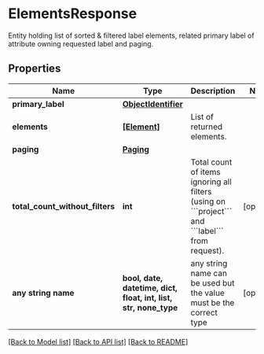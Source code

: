 # ElementsResponse

Entity holding list of sorted & filtered label elements, related primary label of attribute owning requested label and paging.

## Properties
Name | Type | Description | Notes
------------ | ------------- | ------------- | -------------
**primary_label** | [**ObjectIdentifier**](ObjectIdentifier.md) |  | 
**elements** | [**[Element]**](Element.md) | List of returned elements. | 
**paging** | [**Paging**](Paging.md) |  | 
**total_count_without_filters** | **int** | Total count of items ignoring all filters (using on &#x60;&#x60;&#x60;project&#x60;&#x60;&#x60; and  &#x60;&#x60;&#x60;label&#x60;&#x60;&#x60; from request). | [optional] 
**any string name** | **bool, date, datetime, dict, float, int, list, str, none_type** | any string name can be used but the value must be the correct type | [optional]

[[Back to Model list]](../README.md#documentation-for-models) [[Back to API list]](../README.md#documentation-for-api-endpoints) [[Back to README]](../README.md)


